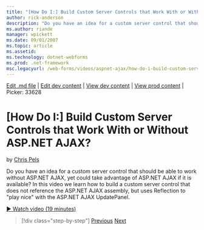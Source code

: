```yaml
---
title: "[How Do I:] Build Custom Server Controls that Work With or Without ASP.NET AJAX? | Microsoft Docs"
author: rick-anderson
description: "Do you have an idea for a custom server control that should be able to work without ASP.NET AJAX, yet could take advantage of ASP.NET AJAX if it is available..."
ms.author: riande
manager: wpickett
ms.date: 09/01/2007
ms.topic: article
ms.assetid: 
ms.technology: dotnet-webforms
ms.prod: .net-framework
msc.legacyurl: /web-forms/videos/aspnet-ajax/how-do-i-build-custom-server-controls-that-work-with-or-without-aspnet-ajax
---
```

[Edit .md file](C:\Projects\msc\dev\Msc.Www\Web.ASP\App_Data\github\web-forms\videos\aspnet-ajax\how-do-i-build-custom-server-controls-that-work-with-or-without-aspnet-ajax.md) | [Edit dev content](http://www.aspdev.net/umbraco#/content/content/edit/26605) | [View dev content](http://docs.aspdev.net/tutorials/web-forms/videos/aspnet-ajax/how-do-i-build-custom-server-controls-that-work-with-or-without-aspnet-ajax.html) | [View prod content](http://www.asp.net/web-forms/videos/aspnet-ajax/how-do-i-build-custom-server-controls-that-work-with-or-without-aspnet-ajax) | Picker: 33628

[How Do I:] Build Custom Server Controls that Work With or Without ASP.NET AJAX?
====================
by [Chris Pels](https://twitter.com/chrispels)

Do you have an idea for a custom server control that should be able to work without ASP.NET AJAX, yet could take advantage of ASP.NET AJAX if it is available? In this video we learn how to build a custom server control that does not reference the ASP.NET AJAX assembly, but uses Reflection to "play nice" with the ASP.NET AJAX UpdatePanel.

[&#9654; Watch video (19 minutes)](https://channel9.msdn.com/Blogs/ASP-NET-Site-Videos/how-do-i-build-custom-server-controls-that-work-with-or-without-aspnet-ajax)

>[!div class="step-by-step"] [Previous](how-do-i-create-an-aspnet-ajax-extender-from-scratch.md) [Next](how-do-i-associate-ajax-client-behavior-with-an-aspnet-server-control.md)